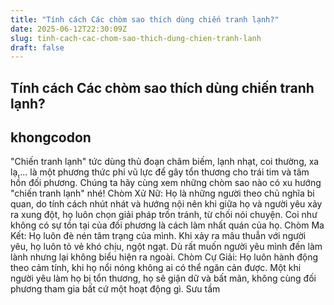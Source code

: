 ```yaml
---
title: "Tính cách Các chòm sao thích dùng chiến tranh lạnh?"
date: 2025-06-12T22:30:09Z
slug: tinh-cach-cac-chom-sao-thich-dung-chien-tranh-lanh
draft: false
---
```


## Tính cách Các chòm sao thích dùng chiến tranh lạnh?

## khongcodon

"Chiến tranh lạnh" tức dùng thủ đoạn châm biếm, lạnh nhạt, coi thường, xa lạ,... là một phương thức phi vũ lực để gây tổn thương cho trái tim và tâm hồn đối phương. Chúng ta hãy cùng xem những chòm sao nào có xu hướng "chiến tranh lạnh" nhé!
Chòm Xử Nữ: Họ là những người theo chủ nghĩa bi quan, do tính cách nhút nhát và hướng nội nên khi giữa họ và người yêu xảy ra xung đột, họ luôn chọn giải pháp trốn tránh, từ chối nói chuyện. Coi như không có sự tồn tại của đối phương là cách làm nhất quán của họ.
Chòm Ma Kết: Họ luôn đè nén tâm trạng của mình. Khi xảy ra mâu thuẫn với người yêu, họ luôn tỏ vẻ khó chịu, ngột ngạt. Dù rất muốn người yêu mình đến làm lành nhưng lại không biểu hiện ra ngoài.
Chòm Cự Giải: Họ luôn hành động theo cảm tính, khi họ nổi nóng không ai có thể ngăn cản được. Một khi người yêu làm họ bị tổn thương, họ sẽ giận dữ và bất mãn, không cùng đối phương tham gia bất cứ một hoạt động gì.
Sưu tầm